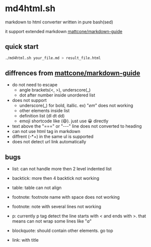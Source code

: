 # md4html.sh

markdown to html converter written in pure bash(sed)

it support extended markdown [mattcone/markdown-guide](https://github.com/mattcone/markdown-guide)


## quick start

```bash
./md4html.sh your_file.md > result_file.html
```


## diffrences from [mattcone/markdown-guide](https://github.com/mattcone/markdown-guide)

- do not need to escape 
    - angle brackets(<, >), underscore(_)
    - dot after number inside unordered list
- does not support 
    - underscore(_) for bold, itallic. ex) "_em_" does not working
    - other elements inside list
    - definition list (dl dt dd)
    - emoji shortcode like (:smile:). just use 😀 directly
- text above the "===" or "---" line does not converted to heading
- can not use html tag in markdown
- diffrent (-*+) in the same ul is supported
- does not detect url link automatically


## bugs

- list: can not handle more then 2 level indented list
- backtick: more then 4 backtick not working
- table: table can not align
- footnote: footnote name with space does not working
- footnote: note with several lines not working
- p: currently p tag detect the line starts with < and ends with >. that means can not wrap some lines like "<em>a</em>"

- blockquote: should contain other elements. go top
- link: with title
